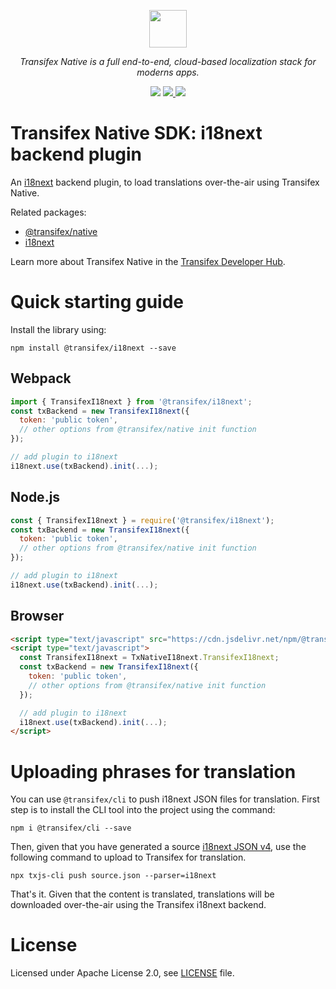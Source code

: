 <p align="center">
  <a href="https://www.transifex.com">
    <img src="https://raw.githubusercontent.com/transifex/transifex-javascript/master/media/transifex.png" height="60">
  </a>
</p>
<p align="center">
  <i>Transifex Native is a full end-to-end, cloud-based localization stack for moderns apps.</i>
</p>
<p align="center">
  <img src="https://github.com/transifex/transifex-javascript/actions/workflows/npm-publish.yml/badge.svg">
  <a href="https://www.npmjs.com/package/@transifex/i18next">
    <img src="https://img.shields.io/npm/v/@transifex/i18next.svg">
  </a>
  <a href="https://developers.transifex.com/docs/native">
    <img src="https://img.shields.io/badge/docs-transifex.com-blue">
  </a>
</p>

# Transifex Native SDK: i18next backend plugin

An [i18next](https://www.i18next.com) backend plugin, to load translations over-the-air using Transifex Native.

Related packages:
* [@transifex/native](https://www.npmjs.com/package/@transifex/native)
* [i18next](https://www.npmjs.com/package/i18next)

Learn more about Transifex Native in the [Transifex Developer Hub](https://developers.transifex.com/docs/native).

# Quick starting guide

Install the library using:

```npm install @transifex/i18next --save```

## Webpack

```js
import { TransifexI18next } from '@transifex/i18next';
const txBackend = new TransifexI18next({
  token: 'public token',
  // other options from @transifex/native init function
});

// add plugin to i18next
i18next.use(txBackend).init(...);
```

## Node.js

```js
const { TransifexI18next } = require('@transifex/i18next');
const txBackend = new TransifexI18next({
  token: 'public token',
  // other options from @transifex/native init function
});

// add plugin to i18next
i18next.use(txBackend).init(...);
```

## Browser

```html
<script type="text/javascript" src="https://cdn.jsdelivr.net/npm/@transifex/i18next/dist/browser.i18next.min.js"></script>
<script type="text/javascript">
  const TransifexI18next = TxNativeI18next.TransifexI18next;
  const txBackend = new TransifexI18next({
    token: 'public token',
    // other options from @transifex/native init function
  });

  // add plugin to i18next
  i18next.use(txBackend).init(...);
</script>
```

# Uploading phrases for translation

You can use `@transifex/cli` to push i18next JSON files for translation. First step is to install the CLI tool
into the project using the command:

```
npm i @transifex/cli --save
```

Then, given that you have generated a source [i18next JSON v4](https://www.i18next.com/misc/json-format), use the following command to
upload to Transifex for translation.

```
npx txjs-cli push source.json --parser=i18next
```

That's it. Given that the content is translated, translations will be downloaded over-the-air using the Transifex i18next backend.

# License

Licensed under Apache License 2.0, see [LICENSE](https://github.com/transifex/transifex-javascript/blob/HEAD/LICENSE) file.
